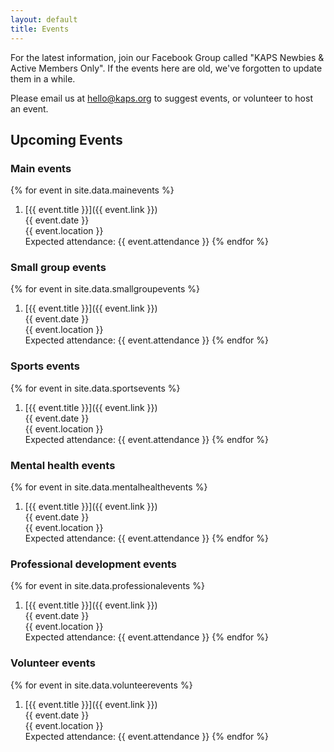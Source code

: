 ```yaml
---
layout: default
title: Events
---
```


For the latest information, join our Facebook Group called "KAPS Newbies & Active Members Only". If the events here are old, we've forgotten to update them in a while.

Please email us at [hello@kaps.org](mailto:hello@kaps.org) to suggest events, or volunteer to host an event.

<h2>Upcoming Events</h2>

### Main events
{% for event in site.data.mainevents %}
1.  [{{ event.title }}]({{ event.link }}) \
    {{ event.date }} \
    {{ event.location }} \
    Expected attendance: {{ event.attendance }} 
{% endfor %}

### Small group events
{% for event in site.data.smallgroupevents %}
1.  [{{ event.title }}]({{ event.link }}) \
    {{ event.date }} \
    {{ event.location }} \
    Expected attendance: {{ event.attendance }} 
{% endfor %}

### Sports events
{% for event in site.data.sportsevents %}
1.  [{{ event.title }}]({{ event.link }}) \
    {{ event.date }} \
    {{ event.location }} \
    Expected attendance: {{ event.attendance }} 
{% endfor %}

### Mental health events
{% for event in site.data.mentalhealthevents %}
1.  [{{ event.title }}]({{ event.link }}) \
    {{ event.date }} \
    {{ event.location }} \
    Expected attendance: {{ event.attendance }} 
{% endfor %}

### Professional development events
{% for event in site.data.professionalevents %}
1.  [{{ event.title }}]({{ event.link }}) \
    {{ event.date }} \
    {{ event.location }} \
    Expected attendance: {{ event.attendance }} 
{% endfor %}

### Volunteer events
{% for event in site.data.volunteerevents %}
1.  [{{ event.title }}]({{ event.link }}) \
    {{ event.date }} \
    {{ event.location }} \
    Expected attendance: {{ event.attendance }} 
{% endfor %}
